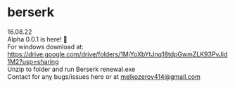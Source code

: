# berserk </br>
16.08.22 </br>
Alpha 0.0.1 is here! 🎉 </br>
For windows download at: https://drive.google.com/drive/folders/1MjYoXbYtJnq18tdpGwmZLK93PvJid1M2?usp=sharing </br>
Unzip to folder and run Berserk renewal.exe </br>
Contact for any bugs/issues here or at melkozerov414@gmail.com </br>
